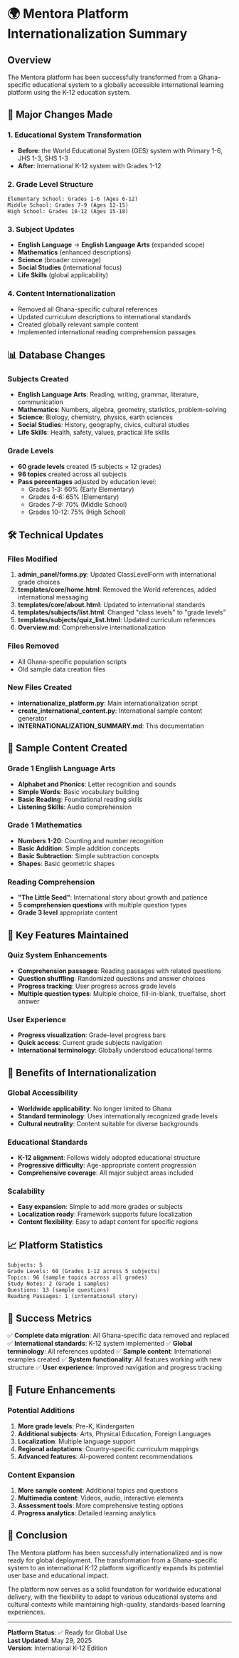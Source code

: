 # 🌍 Mentora Platform Internationalization Summary

## Overview
The Mentora platform has been successfully transformed from a Ghana-specific educational system to a globally accessible international learning platform using the K-12 education system.

## 🔄 Major Changes Made

### 1. **Educational System Transformation**
- **Before**: the World Educational System (GES) system with Primary 1-6, JHS 1-3, SHS 1-3
- **After**: International K-12 system with Grades 1-12

### 2. **Grade Level Structure**
```
Elementary School: Grades 1-6 (Ages 6-12)
Middle School: Grades 7-9 (Ages 12-15)  
High School: Grades 10-12 (Ages 15-18)
```

### 3. **Subject Updates**
- **English Language** → **English Language Arts** (expanded scope)
- **Mathematics** (enhanced descriptions)
- **Science** (broader coverage)
- **Social Studies** (international focus)
- **Life Skills** (global applicability)

### 4. **Content Internationalization**
- Removed all Ghana-specific cultural references
- Updated curriculum descriptions to international standards
- Created globally relevant sample content
- Implemented international reading comprehension passages

## 📊 Database Changes

### Subjects Created
- **English Language Arts**: Reading, writing, grammar, literature, communication
- **Mathematics**: Numbers, algebra, geometry, statistics, problem-solving  
- **Science**: Biology, chemistry, physics, earth sciences
- **Social Studies**: History, geography, civics, cultural studies
- **Life Skills**: Health, safety, values, practical life skills

### Grade Levels
- **60 grade levels** created (5 subjects × 12 grades)
- **96 topics** created across all subjects
- **Pass percentages** adjusted by education level:
  - Grades 1-3: 60% (Early Elementary)
  - Grades 4-6: 65% (Elementary)
  - Grades 7-9: 70% (Middle School)
  - Grades 10-12: 75% (High School)

## 🛠️ Technical Updates

### Files Modified
1. **admin_panel/forms.py**: Updated ClassLevelForm with international grade choices
2. **templates/core/home.html**: Removed the World references, added international messaging
3. **templates/core/about.html**: Updated to international standards
4. **templates/subjects/list.html**: Changed "class levels" to "grade levels"
5. **templates/subjects/quiz_list.html**: Updated curriculum references
6. **Overview.md**: Comprehensive internationalization

### Files Removed
- All Ghana-specific population scripts
- Old sample data creation files

### New Files Created
- **internationalize_platform.py**: Main internationalization script
- **create_international_content.py**: International sample content generator
- **INTERNATIONALIZATION_SUMMARY.md**: This documentation

## 🎯 Sample Content Created

### Grade 1 English Language Arts
- **Alphabet and Phonics**: Letter recognition and sounds
- **Simple Words**: Basic vocabulary building
- **Basic Reading**: Foundational reading skills
- **Listening Skills**: Audio comprehension

### Grade 1 Mathematics  
- **Numbers 1-20**: Counting and number recognition
- **Basic Addition**: Simple addition concepts
- **Basic Subtraction**: Simple subtraction concepts
- **Shapes**: Basic geometric shapes

### Reading Comprehension
- **"The Little Seed"**: International story about growth and patience
- **5 comprehension questions** with multiple question types
- **Grade 3 level** appropriate content

## 🌟 Key Features Maintained

### Quiz System Enhancements
- **Comprehension passages**: Reading passages with related questions
- **Question shuffling**: Randomized questions and answer choices
- **Progress tracking**: User progress across grade levels
- **Multiple question types**: Multiple choice, fill-in-blank, true/false, short answer

### User Experience
- **Progress visualization**: Grade-level progress bars
- **Quick access**: Current grade subjects navigation
- **International terminology**: Globally understood educational terms

## 🚀 Benefits of Internationalization

### Global Accessibility
- **Worldwide applicability**: No longer limited to Ghana
- **Standard terminology**: Uses internationally recognized grade levels
- **Cultural neutrality**: Content suitable for diverse backgrounds

### Educational Standards
- **K-12 alignment**: Follows widely adopted educational structure
- **Progressive difficulty**: Age-appropriate content progression
- **Comprehensive coverage**: All major subject areas included

### Scalability
- **Easy expansion**: Simple to add more grades or subjects
- **Localization ready**: Framework supports future localization
- **Content flexibility**: Easy to adapt content for specific regions

## 📈 Platform Statistics

```
Subjects: 5
Grade Levels: 60 (Grades 1-12 across 5 subjects)
Topics: 96 (sample topics across all grades)
Study Notes: 2 (Grade 1 samples)
Questions: 13 (sample questions)
Reading Passages: 1 (international story)
```

## 🎉 Success Metrics

✅ **Complete data migration**: All Ghana-specific data removed and replaced
✅ **International standards**: K-12 system implemented
✅ **Global terminology**: All references updated
✅ **Sample content**: International examples created
✅ **System functionality**: All features working with new structure
✅ **User experience**: Improved navigation and progress tracking

## 🔮 Future Enhancements

### Potential Additions
1. **More grade levels**: Pre-K, Kindergarten
2. **Additional subjects**: Arts, Physical Education, Foreign Languages
3. **Localization**: Multiple language support
4. **Regional adaptations**: Country-specific curriculum mappings
5. **Advanced features**: AI-powered content recommendations

### Content Expansion
1. **More sample content**: Additional topics and questions
2. **Multimedia content**: Videos, audio, interactive elements
3. **Assessment tools**: More comprehensive testing options
4. **Progress analytics**: Detailed learning analytics

## 📝 Conclusion

The Mentora platform has been successfully internationalized and is now ready for global deployment. The transformation from a Ghana-specific system to an international K-12 platform significantly expands its potential user base and educational impact.

The platform now serves as a solid foundation for worldwide educational delivery, with the flexibility to adapt to various educational systems and cultural contexts while maintaining high-quality, standards-based learning experiences.

---

**Platform Status**: ✅ Ready for Global Use  
**Last Updated**: May 29, 2025  
**Version**: International K-12 Edition
